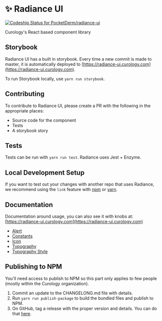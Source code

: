 # ✨ Radiance UI
[ ![Codeship Status for PocketDerm/radiance-ui](https://app.codeship.com/projects/b14c5140-badd-0136-4a26-6e82e5b69006/status?branch=master)](https://app.codeship.com/projects/312533)

Curology's React based component library

## Storybook
Radiance UI has a built in storybook. Every time a new commit is made to
master, it is automatically deployed to
[https://radiance-ui.curology.com](https://radiance-ui.curology.com).

To run Storybook locally, use `yarn run storybook`.

## Contributing
To contribute to Radiance UI, please create a PR with the following in
the appropriate places:

- Source code for the component
- Tests
- A storybook story

## Tests
Tests can be run with `yarn run test`. Radiance uses Jest + Enzyme.


## Local Development Setup
If you want to test out your changes with another repo that uses
Radiance, we recommend using the `link` feature with [npm](https://docs.npmjs.com/cli/link)
or [yarn](https://yarnpkg.com/lang/en/docs/cli/link/).

## Documentation
Documentation around usage, you can also see it with knobs at: [https://radiance-ui.curology.com](https://radiance-ui.curology.com)
- [Alert](docs/alert.md)
- [Constants](docs/constants.md)
- [Icon](docs/icon.md)
- [Typography](docs/typography.md)
- [Typography Style](docs/typography-style.md)

## Publishing to NPM
You'll need access to publish to NPM so this part only applies to few
people (mostly within the Curology organization).

1. Commit an update to the CHANGELONG.md file with details.
2. Run `yarn run publish-package` to build the bundled files and publish
   to NPM.
3. On GitHub, tag a release with the proper version and details. You can
   do that
[here](https://github.com/PocketDerm/radiance-ui/releases/new).


